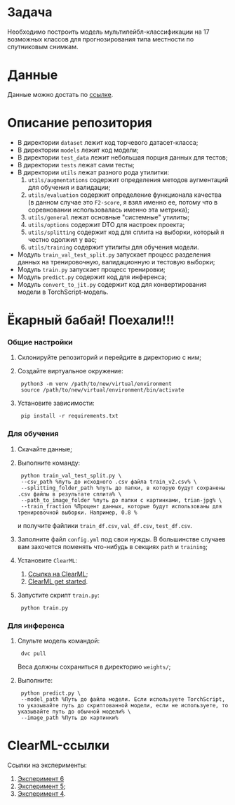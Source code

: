 # Задача

Необходимо построить модель мультилейбл-классификации на 17 возможных классов для прогнозирования типа местности по спутниковым снимкам.

# Данные

Данные можно достать по [ссылке](https://www.kaggle.com/c/planet-understanding-the-amazon-from-space/data).

# Описание репозитория

 - В директории `dataset` лежит код торчевого датасет-класса;
 - В директории `models` лежит код модели;
 - В директории `test_data` лежит небольшая порция данных для тестов;
 - В директории `tests` лежат сами тесты;
 - В директории `utils` лежат разного рода утилитки:
    1. `utils/augmentations` содержит определения методов аугментаций для обучения и валидации;
    2. `utils/evaluation` содержит определение функционала качества (в данном случае это `F2-score`, я взял именно ее, потому что в соревновании использовалась именно эта метрика);
    3. `utils/general` лежат основные "системные" утилиты;
    4. `utils/options` содержит DTO для настроек проекта;
    5. `utils/splitting` содержит код для сплита на выборки, который я честно одолжил у вас;
    6. `utils/training` содержит утилиты для обучения модели.
- Модуль `train_val_test_split.py` запускает процесс разделения данных на тренировочную, валидационную и тестовую выборки;
- Модуль `train.py` запускает процесс тренировки;
- Модуль `predict.py` содержит код для инференса;
- Модуль `convert_to_jit.py` содержит код для конвертирования модели в TorchScript-модель.

# Ёкарный бабай! Поехали!!!

### Общие настройки

1. Склонируйте репозиторий и перейдите в директорию с ним;
2. Создайте виртуальное окружение:

        python3 -m venv /path/to/new/virtual/environment
        source /path/to/new/virtual/environment/bin/activate

3. Установите зависимости:

        pip install -r requirements.txt

### Для обучения

1. Скачайте данные;
2. Выполните команду:

        python train_val_test_split.py \ 
        --csv_path %путь до исходного .csv файла train_v2.csv% \
        --splitting_folder_path %путь до папки, в которую будут сохранены .csv файлы в результате сплита% \
        --path_to_image_folder %путь до папки с картинками, trian-jpg% \
        --train_fraction %Процент данных, которые будут использованы для тренировочной выборки. Например, 0.8 % 
        
    и получите файлики `train_df.csv`, `val_df.csv`, `test_df.csv`.
3. Заполните файл `config.yml` под свои нужды. В большинстве случаев вам захочется поменять что-нибудь в секциях `path` и `training`;
4. Установите `ClearML`:
   1. [Ссылка на ClearML](https://clear.ml/);
   2. [ClearML get started](https://clear.ml/docs/latest/docs/getting_started/ds/ds_first_steps/).
5. Запустите скрипт `train.py`:

        python train.py

### Для инференса

1. Спульте модель командой:

        dvc pull
    
    Веса должны сохраниться в директорию `weights/`;

2. Выполните:

        python predict.py \
        --model_path %Путь до файла модели. Если используете TorchScript, то указывайте путь до скриптованной модели, если не используете, то указывайте путь до обычной модели% \
        --image_path %Путь до картинки% 

# ClearML-ссылки

Ссылки на эксперименты: 

1. [Эксперимент 6](https://app.community.clear.ml/projects/c73a61ffe1f84e0fb6597644adf2b98d/experiments/7ff77d25b3634ab98520455faced79eb/output/execution)
1. [Эксперимент 5](https://app.community.clear.ml/projects/c73a61ffe1f84e0fb6597644adf2b98d/experiments/ac6fde48c0b24a9fb77a47e8be7cc95f/output/execution);
2. [Эксперимент 4](https://app.community.clear.ml/projects/c73a61ffe1f84e0fb6597644adf2b98d/experiments/1563d56b13a0444b8ad4cb06eb77b09d/output/execution).
